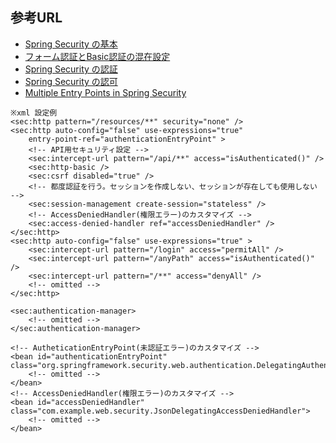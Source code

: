 ## 参考URL
- [Spring Security の基本](https://qiita.com/opengl-8080/items/c105152c9ca48509bd0c)
- [フォーム認証とBasic認証の混在設定](https://qiita.com/shibafu/items/26c9a3a48fe32ba0b647)
- [Spring Security の認証](https://terasolunaorg.github.io/guideline/5.1.0.RELEASE/ja/Security/Authentication.html)
- [Spring Security の認可](https://terasolunaorg.github.io/guideline/5.1.0.RELEASE/ja/Security/Authorization.html)
- [Multiple Entry Points in Spring Security](https://www.baeldung.com/spring-security-multiple-entry-points)

```
※xml 設定例
<sec:http pattern="/resources/**" security="none" />
<sec:http auto-config="false" use-expressions="true"
	entry-point-ref="authenticationEntryPoint" >
	<!-- API用セキュリティ設定 -->
	<sec:intercept-url pattern="/api/**" access="isAuthenticated()" />
	<sec:http-basic />
	<sec:csrf disabled="true" />
	<!-- 都度認証を行う。セッションを作成しない、セッションが存在しても使用しない -->
	<sec:session-management create-session="stateless" />
	<!-- AccessDeniedHandler(権限エラー)のカスタマイズ -->
	<sec:access-denied-handler ref="accessDeniedHandler" />
</sec:http>
<sec:http auto-config="false" use-expressions="true" >
	<sec:intercept-url pattern="/login" access="permitAll" />
	<sec:intercept-url pattern="/anyPath" access="isAuthenticated()" />
	<sec:intercept-url pattern="/**" access="denyAll" />
	<!-- omitted -->
</sec:http>

<sec:authentication-manager>
	<!-- omitted -->
</sec:authentication-manager>

<!-- AutheticationEntryPoint(未認証エラー)のカスタマイズ -->
<bean id="authenticationEntryPoint" class="org.springframework.security.web.authentication.DelegatingAuthenticationEntryPoint">
	<!-- omitted -->
</bean>
<!-- AccessDeniedHandler(権限エラー)のカスタマイズ -->
<bean id="accessDeniedHandler" class="com.example.web.security.JsonDelegatingAccessDeniedHandler">
	<!-- omitted -->
</bean>
```
